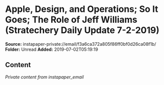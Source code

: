 # Apple, Design, and Operations; So It Goes; The Role of Jeff Williams (Stratechery Daily Update 7-2-2019)

**Source:** instapaper-private://email/f3a6ca372a805f86ff0bf0d26ca08f1b/
**Folder:** Unread
**Added:** 2019-07-02T05:19:19




## Content
*Private content from instapaper_email*
